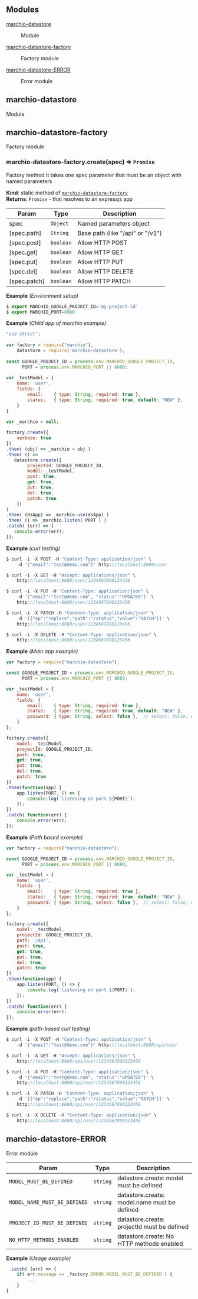 ## Modules

<dl>
<dt><a href="#module_marchio-datastore">marchio-datastore</a></dt>
<dd><p>Module</p>
</dd>
<dt><a href="#module_marchio-datastore-factory">marchio-datastore-factory</a></dt>
<dd><p>Factory module</p>
</dd>
<dt><a href="#module_marchio-datastore-ERROR">marchio-datastore-ERROR</a></dt>
<dd><p>Error module</p>
</dd>
</dl>

<a name="module_marchio-datastore"></a>

## marchio-datastore
Module

<a name="module_marchio-datastore-factory"></a>

## marchio-datastore-factory
Factory module

<a name="module_marchio-datastore-factory.create"></a>

### marchio-datastore-factory.create(spec) ⇒ <code>Promise</code>
Factory method 
It takes one spec parameter that must be an object with named parameters

**Kind**: static method of <code>[marchio-datastore-factory](#module_marchio-datastore-factory)</code>  
**Returns**: <code>Promise</code> - that resolves to an expressjs app  

| Param | Type | Description |
| --- | --- | --- |
| spec | <code>Object</code> | Named parameters object |
| [spec.path] | <code>String</code> | Base path (like "/api" or "/v1") |
| [spec.post] | <code>boolean</code> | Allow HTTP POST |
| [spec.get] | <code>boolean</code> | Allow HTTP GET |
| [spec.put] | <code>boolean</code> | Allow HTTP PUT |
| [spec.del] | <code>boolean</code> | Allow HTTP DELETE |
| [spec.patch] | <code>boolean</code> | Allow HTTP PATCH |

**Example** *(Environment setup)*  
```js
$ export MARCHIO_GOOGLE_PROJECT_ID='my-project-id'
$ export MARCHIO_PORT=8080
```
**Example** *(Child app of marchio example)*  
```js
"use strict";
 
var factory = require("marchio"),
    datastore = require('marchio-datastore');
 
const GOOGLE_PROJECT_ID = process.env.MARCHIO_GOOGLE_PROJECT_ID,
      PORT = process.env.MARCHIO_PORT || 8080;
 
var _testModel = {
    name: 'user',
    fields: {
        email:    { type: String, required: true },
        status:   { type: String, required: true, default: "NEW" }, 
    }
}

var _marchio = null;
 
factory.create({
    verbose: true
})
.then( (obj) => _marchio = obj )
.then( () => 
   datastore.create({
        projectId: GOOGLE_PROJECT_ID,
        model: _testModel,
        post: true,
        get: true,
        put: true,
        del: true,
        patch: true
    })
)
.then( (dsApp) => _marchio.use(dsApp) )
.then( () => _marchio.listen( PORT ) )
.catch( (err) => { 
   console.error(err); 
}); 
```
**Example** *(curl testing)*  
```js
$ curl -i -X POST -H "Content-Type: application/json" \
    -d '{"email":"test@demo.com"}' http://localhost:8080/user

$ curl -i -X GET -H "Accept: applications/json" \
    http://localhost:8080/user/1234567890123456

$ curl -i -X PUT -H "Content-Type: application/json" \
    -d '{"email":"test@demo.com", "status":"UPDATED"}' \
    http://localhost:8080/user/1234567890123456

$ curl -i -X PATCH -H "Content-Type: application/json" \
    -d '[{"op":"replace","path":"/status","value":"PATCH"}]' \
    http://localhost:8080/user/1234567890123456

$ curl -i -X DELETE -H "Content-Type: application/json" \
    http://localhost:8080/user/1234567890123456
```
**Example** *(Main app example)*  
```js
var factory = require("marchio-datastore");

const GOOGLE_PROJECT_ID = process.env.MARCHIO_GOOGLE_PROJECT_ID,
      PORT = process.env.MARCHIO_PORT || 8080;

var _testModel = {
    name: 'user',
    fields: {
        email:    { type: String, required: true },
        status:   { type: String, required: true, default: "NEW" },
        password: { type: String, select: false },  // select: false, exclude from query results
    }
};

factory.create({
    model: _testModel,
    projectId: GOOGLE_PROJECT_ID,
    post: true,
    get: true,
    put: true,
    del: true,
    patch: true
})
.then(function(app) {
    app.listen(PORT, () => {
        console.log(`listening on port ${PORT}`);   
    });
})
.catch( function(err) { 
    console.error(err); 
});
```
**Example** *(Path based example)*  
```js
var factory = require("marchio-datastore");

const GOOGLE_PROJECT_ID = process.env.MARCHIO_GOOGLE_PROJECT_ID,
      PORT = process.env.MARCHIO_PORT || 8080;

var _testModel = {
    name: 'user',
    fields: {
        email:    { type: String, required: true },
        status:   { type: String, required: true, default: "NEW" },
        password: { type: String, select: false },  // select: false, exclude from query results
    }
};

factory.create({
    model: _testModel,
    projectId: GOOGLE_PROJECT_ID,
    path: '/api',
    post: true,
    get: true,
    put: true,
    del: true,
    patch: true
})
.then(function(app) {
    app.listen(PORT, () => {
        console.log(`listening on port ${PORT}`);   
    });
})
.catch( function(err) { 
    console.error(err); 
});
```
**Example** *(path-based curl testing)*  
```js
$ curl -i -X POST -H "Content-Type: application/json" \
    -d '{"email":"test@demo.com"}' http://localhost:8080/api/user

$ curl -i -X GET -H "Accept: applications/json" \
    http://localhost:8080/api/user/1234567890123456

$ curl -i -X PUT -H "Content-Type: application/json" \
    -d '{"email":"test@demo.com", "status":"UPDATED"}' \
    http://localhost:8080/api/user/1234567890123456

$ curl -i -X PATCH -H "Content-Type: application/json" \
    -d '[{"op":"replace","path":"/status","value":"PATCH"}]' \
    http://localhost:8080/api/user/1234567890123456

$ curl -i -X DELETE -H "Content-Type: application/json" \
    http://localhost:8080/api/user/1234567890123456
```
<a name="module_marchio-datastore-ERROR"></a>

## marchio-datastore-ERROR
Error module


| Param | Type | Description |
| --- | --- | --- |
| ```MODEL_MUST_BE_DEFINED``` | <code>string</code> | datastore.create: model must be defined |
| ```MODEL_NAME_MUST_BE_DEFINED``` | <code>string</code> | datastore.create: model.name must be defined |
| ```PROJECT_ID_MUST_BE_DEFINED``` | <code>string</code> | datastore.create: projectId must be defined |
| ```NO_HTTP_METHODS_ENABLED``` | <code>string</code> | datastore.create: No HTTP methods enabled |

**Example** *(Usage example)*  
```js
 .catch( (err) => {
    if( err.message == _factory.ERROR.MODEL_MUST_BE_DEFINED ) {
        ...
    }
}
```
